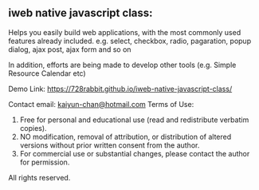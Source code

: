## iweb native javascript class:
Helps you easily build web applications, with the most commonly used features already included. e.g. select, checkbox, radio, pagaration, popup dialog, ajax post, ajax form and so on

In addition, efforts are being made to develop other tools (e.g. Simple Resource Calendar etc)

Demo Link: https://728rabbit.github.io/iweb-native-javascript-class/

Contact email: kaiyun-chan@hotmail.com
Terms of Use:
1. Free for personal and educational use (read and redistribute verbatim copies).
2. NO modification, removal of attribution, or distribution of altered versions without prior written consent from the author.
3. For commercial use or substantial changes, please contact the author for permission.

All rights reserved.


